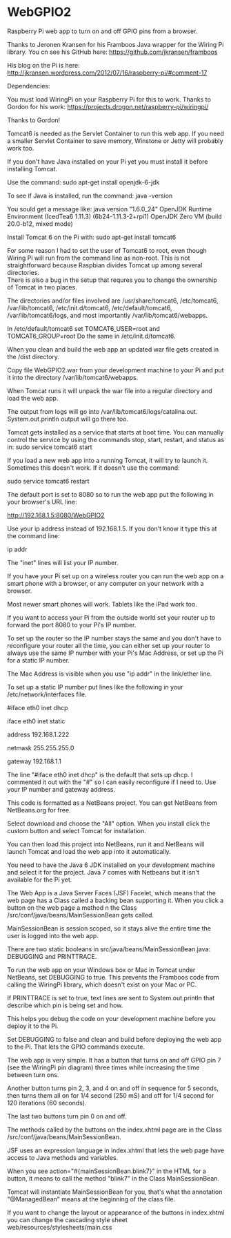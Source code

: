 WebGPIO2
========

Raspberry Pi web app to turn on and off GPIO pins from a browser.

Thanks to Jeronen Kransen for his Framboos Java wrapper for the Wiring Pi library.  You cn see his GitHub here:
https://github.com/jkransen/framboos

His blog on the Pi is here: http://jkransen.wordpress.com/2012/07/16/raspberry-pi/#comment-17

Dependencies:

You must load WiringPi on your Raspberry Pi for this to work.  Thanks to Gordon for his work: 
https://projects.drogon.net/raspberry-pi/wiringpi/

Thanks to Gordon!

Tomcat6 is needed as the Servlet Container to run this web app.  If you need a smaller Servlet Container to save memory,
Winstone or Jetty will probably work too.

If you don't have Java installed on your Pi yet you must install it before installing Tomcat.

Use the command: sudo apt-get install openjdk-6-jdk

To see if Java is installed, run the command: java -version

You sould get a message like: 
java version "1.6.0_24"
OpenJDK Runtime Environment (IcedTea6 1.11.3) (6b24-1.11.3-2+rpi1)
OpenJDK Zero VM (build 20.0-b12, mixed mode)

Install Tomcat 6 on the Pi with: sudo apt-get install tomcat6

For some reason I had to set the user of Tomcat6 to root, even though Wiring Pi will run from the command line as 
non-root.  This is not straightforward because Raspbian divides Tomcat up among several directories.  
There is also a bug in the setup that requres you to change the ownership of Tomcat in two places.

The directories and/or files involved are /usr/share/tomcat6, /etc/tomcat6, /var/lib/tomcat6, /etc/init.d/tomcat6, 
/etc/default/tomcat6, /var/lib/tomcat6/logs, and most importantly /var/lib/tomcat6/webapps.

In /etc/default/tomcat6 set TOMCAT6_USER=root and TOMCAT6_GROUP=root
Do the same in /etc/init.d/tomcat6.

When you clean and build the web app an updated war file gets created in the /dist directory.

Copy file WebGPIO2.war from your development machine to your Pi and put it into the directory /var/lib/tomcat6/webapps.

When Tomcat runs it will unpack the war file into a regular directory and load the web app.

The output from logs will go into /var/lib/tomcat6/logs/catalina.out.
System.out.println output will go there too.

Tomcat gets installed as a service that starts at boot time.  You can manually control the service by using the 
commands stop, start, restart, and status as in:
sudo service tomcat6 start

If you load a new web app into a running Tomcat, it will try to launch it.  Sometimes this doesn't work.  If it 
doesn't use the command:

sudo service tomcat6 restart

The default port is set to 8080 so to run the web app put the following in your browser's URL line:

http://192.168.1.5:8080/WebGPIO2

Use your ip address instead of 192.168.1.5.  If you don't know it type this at the command line:

ip addr

The "inet" lines will list your IP number.

If you have your Pi set up on a wireless router you can run the web app on a smart phone with a browser, or any 
computer on your network with a browser.

Most newer smart phones will work.  Tablets like the iPad work too.

If you want to access your Pi from the outside world set your router up to forward the port 8080 to your Pi's IP number.

To set up the router so the IP number stays the same and you don't have to reconfigure your router all the time, you can 
either set up your router to always use the same IP number with your Pi's Mac Address, or set up the Pi for a static IP number.

The Mac Address is visible when you use "ip addr" in the link/ether line.

To set up a static IP number put lines like the following in your /etc/network/interfaces file.

 #iface eth0 inet dhcp

iface eth0 inet static

address 192.168.1.222

netmask 255.255.255.0

gateway 192.168.1.1


The line "#iface eth0 inet dhcp" is the default that sets up dhcp.  I commented it out with the "#" so I can easily 
reconfigure if I need to.  Use your IP number and gateway address.


This code is formatted as a NetBeans project.  You can get NetBeans from NetBeans.org for free.

Select download and choose the "All" option.  When you install click the custom button and select Tomcat 
for installation.

You can then load this project into NetBeans, run it and NetBeans will launch Tomcat and load the web app into it automatically.

You need to have the Java 6 JDK installed on your development machine and select it for the project.  Java 7 comes with 
Netbeans but it isn't available for the Pi yet.

The Web App is a Java Server Faces (JSF) Facelet, which means that the web page has a Class called a backing bean supporting it.
When you click a button on the web page a method n the Class /src/conf/java/beans/MainSessionBean gets called.

MainSessionBean is session scoped, so it stays alive the entire time the user is logged into the web app.

There are two static booleans in src/java/beans/MainSessionBean.java: DEBUGGING and PRINTTRACE.

To run the web app on your Windows box or Mac in Tomcat under NetBeans, set DEBUGGING to true.  This prevents the 
Framboos code from calling the WiringPi library, which doesn't exist on your Mac or PC.

If PRINTTRACE is set to true, text lines are sent to System.out.println that describe which pin is being set and how.  

This helps you debug the code on your development machine before you deploy it to the Pi.

Set DEBUGGING to false and clean and build before deploying the web app to the Pi.  That lets the GPIO commands execute.

The web app is very simple.  It has a button that turns on and off GPIO pin 7 (see the WiringPi pin diagram) three times 
while increasing the time between turn ons.

Another button turns pin 2, 3, and 4 on and off in sequence for 5 seconds, then turns them all on for 1/4 second (250 mS) and 
off for 1/4 second for 120 iterations (60 seconds).

The last two buttons turn pin 0 on and off.

The methods called by the buttons on the index.xhtml page are in the Class /src/conf/java/beans/MainSessionBean.

JSF uses an expression language in index.xhtml that lets the web page have access to Java methods and variables.

When you see action="#{mainSessionBean.blink7}" in the HTML for a button, it means to call the method "blink7" in the 
Class MainSessionBean.

Tomcat will instantiate MainSessionBean for you, that's what the annotation "@ManagedBean" means at the beginning of 
the class file.

If you want to change the layout or appearance of the buttons in index.xhtml you can change the cascading style sheet 
web/resources/stylesheets/main.css


